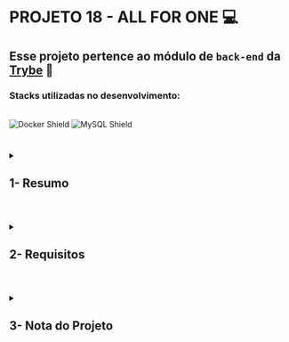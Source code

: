 # PROJETO 18 - ALL FOR ONE :computer:

## Esse projeto pertence ao módulo de `back-end` da [Trybe](https://www.betrybe.com/) :green_heart:

### Stacks utilizadas no desenvolvimento:
<div style="display: inline_block"><br>
  <img src="https://img.shields.io/badge/Docker-2CA5E0?style=for-the-badge&logo=docker&logoColor=white" alt="Docker Shield" />
  <img src="https://img.shields.io/badge/MySQL-005C84?style=for-the-badge&logo=mysql&logoColor=white" alt="MySQL Shield" />
</div>
 
 #
<details>
 
<summary>
  
## 1- Resumo
  
</summary>

Nesse projeto trabalhei com a aplicação dos conceitos de SQL onde pude exibir dados específicos de tabelas, filtrando os elementos com precisão e manipulando a informação de diversas formas possíveis, como:

* Filtragem condicional;
* Adicionando novas colunas e valores em determinadas tabelas;
* Atualizando dados de uma coluna existente utilizando condicionais;
* Deletando dados e tabelas específicas; Veja mais abaixo!
  
</details>

#

<details>
 
<summary>
 
## 2- Requisitos

</summary>

* I. Exiba apenas os nomes dos produtos na tabela products.
* II. Exiba os dados de todas as colunas da tabela products.
* III. Escreva uma query que exiba os valores da coluna que representa a primary key da tabela products.
* IV. Conte quantos registros existem na coluna product_name da tabela products.
* V. Monte uma query que exiba os dados da tabela products a partir do quarto registro até o décimo terceiro.
* VI. Exiba os dados das colunas product_name e id da tabela products de maneira que os resultados estejam em ordem alfabética dos nomes.
* VII. Mostre apenas os ids dos 5 últimos registros da tabela products (a ordenação deve ser baseada na coluna id).
* VIII. Faça uma consulta na tabela employees que retorne o nome completo da pessoa colaboradora (colunas first_name e last_name) com o nome full_name e também a localização completa (colunas city, state_province e address) com o nome location.
* IX. Mostre todos os valores de notes da tabela purchase_orders que não são nulos.
* X. Mostre todos os dados da tabela purchase_orders em ordem decrescente, ordenados por created_by em que o created_by é maior ou igual a 3.
* XI. Exiba os dados da coluna notes da tabela purchase_orders em que seu valor de Purchase generated based on Order é maior ou igual a 30 e menor ou igual a 39.
* XII. Mostre as submitted_date de purchase_orders em que a submitted_date é do dia 26 de abril de 2006.
* XIII. Mostre o supplier_id das purchase_orders em que o supplier_id seja 1 ou 3.
* XIV. Mostre os resultados da coluna supplier_id da tabela purchase_orders em que o supplier_id seja maior ou igual a 1 e menor ou igual 3.
* XV. Mostre somente as horas (sem os minutos e os segundos) da coluna submitted_date de todos registros da tabela purchase_orders.
* XVI. Exiba a submitted_date das purchase_orders que estão entre 2006-01-26 00:00:00 e 2006-03-31 23:59:59.
* XVII. Mostre os registros das colunas id e supplier_id das purchase_orders em que os supplier_id sejam tanto 1, ou 3, ou 5, ou 7.
* XVIII. Mostre todos os registros de purchase_orders que tem o supplier_id igual a 3 e status_id igual a 2.
* XIX. Mostre a quantidade de pedidos que foram feitos na tabela orders pelo employee_id igual a 5 ou 6, e que foram enviados através do método(coluna) shipper_id igual a 2.
* XX. Adicione à tabela order_details um registro com order_id: 69, product_id: 80, quantity: 15.0000, unit_price: 15.0000, discount: 0, status_id: 2, date_allocated: NULL, purchase_order_id: NULL e inventory_id: 129.
* XXI. Adicione com um único INSERT, duas linhas à tabela order_details com os mesmos dados do requisito 20. 
* XXII. Atualize todos os dados da coluna discount, na tabela order_details, para 15.
* XXIII. Atualize os dados da coluna discount da tabela order_details para 30, onde o valor na coluna unit_price seja menor que 10.0000.
* XXIV. Atualize os dados da coluna discount da tabela order_details para 45, onde o valor na coluna unit_price seja maior que 10.0000 e o id seja um número entre 30 e 40.
* XXV. Delete todos os dados em que a unit_price da tabela order_details seja menor que 10.0000.
* XXVI. Delete todos os dados em que a unit_price da tabela order_details seja maior que 10.0000.
* XXVII. Delete todos os dados da tabela order_details.

</details>

# 

<details>
 
<summary>

## 3- Nota do Projeto
 
</summary>

## 100% :heavy_check_mark:

![Project-all-for-one](https://github.com/jonnoliveira/trybe-project-18-all-for-one/blob/main/images/all-for-one-grade.png)

</details> 
 
# 
